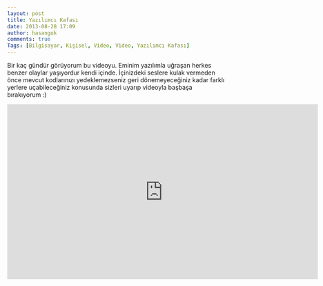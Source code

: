 ```yaml
---
layout: post
title: Yazılımcı Kafası
date: 2013-08-28 17:09
author: hasangok
comments: true
Tags: [Bilgisayar, Kişisel, Video, Video, Yazılımcı Kafası]
---
```

Bir kaç gündür görüyorum bu videoyu. Eminim yazılımla uğraşan herkes benzer olaylar yaşıyordur kendi içinde. İçinizdeki seslere kulak vermeden önce mevcut kodlarınızı yedeklemezseniz geri dönemeyeceğiniz kadar farklı yerlere uçabileceğiniz konusunda sizleri uyarıp videoyla başbaşa bırakıyorum :)
<iframe width="720" height="405" src="https://www.youtube.com/embed/em5ePyWvQUI" frameborder="0" allowfullscreen></iframe>
